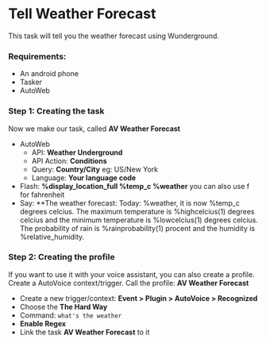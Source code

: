 # Tell Weather Forecast
This task will tell you the weather forecast using Wunderground.

### Requirements:
- An android phone
- Tasker
- AutoWeb

### Step 1: Creating the task
Now we make our task, called **AV Weather Forecast**
- AutoWeb
  - API: **Weather Underground**
  - API Action: **Conditions**
  - Query: **Country/City** eg: US/New York
  - Language: **Your language code**
- Flash: **%display_location_full %temp_c %weather** you can also use f for fahrenheit
- Say: **The weather forecast: Today: %weather, it is now %temp_c degrees celcius. The maximum temperature is %highcelcius(1) degrees celcius and the minimum temperature is %lowcelcius(1) degrees celcius. The probability of rain is %rainprobability(1) procent and the humidity is %relative_humidity.
  
### Step 2: Creating the profile
If you want to use it with your voice assistant, you can also create a profile. Create a AutoVoice context/trigger.
Call the profile: **AV Weather Forecast**
- Create a new trigger/context: **Event > Plugin > AutoVoice > Recognized**
- Choose the **The Hard Way**
- Command: ```what's the weather```
- **Enable Regex**
- Link the task **AV Weather Forecast** to it
